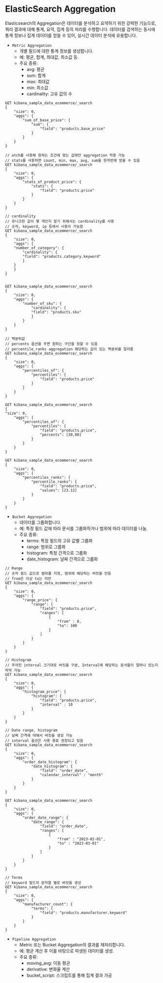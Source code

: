 # ElasticSearch Aggregation

Elasticsearch의 Aggregation은 데이터를 분석하고 요약하기 위한 강력한 기능으로, 쿼리 결과에 대해 통계, 요약, 집계 등의 처리를 수행합니다. 데이터를 검색하는 동시에 통계 정보나 집계 데이터를 얻을 수 있어, 실시간 데이터 분석에 유용합니다.

 - `Metric Aggregation`
    - 개별 필드에 대한 통계 정보를 생성합니다.
    - 예: 평균, 합계, 최대값, 최소값 등.
    - 주요 종류:
        - avg: 평균
        - sum: 합계
        - max: 최대값
        - min: 최소값
        - cardinality: 고유 값의 수
```
GET kibana_sample_data_ecommerce/_search
{
    "size": 0,
    "aggs": {
        "sum_of_base_price": {
            "sum": {
                "field": "products.base_price"
            }
        }
    }
}

// atch를 사용해 원하는 조건에 맞는 값에만 aggregation 적용 가능
// stats를 사용하면 count, min, max, avg, sum을 한꺼번에 얻을 수 있음
GET kibana_sample_data_ecommerce/_search
{
    "size": 0,
    "aggs": {
        "stats_of_product_price": {
            "stats": {
                "field": "products.price"
            }
        }
    }
}

// cardinality
// 유니크한 값이 몇 개인지 알기 위해서는 cardinality를 사용
// 숫자, keyword, ip 등에서 사용이 가능함
GET kibana_sample_data_ecommerce/_search
{
    "size": 0,
    "aggs": {
    "number_of_category": {
        "cardinality": {
        "field": "products.category.keyword"
        }
    }
    }
}


GET kibana_sample_data_ecommerce/_search
{
    "size": 0,
    "aggs": {
        "number_of_sku": {
            "cardinality": {
            "field": "products.sku"
            }
        }
    }
}

// 백분위값
// percents 옵션을 주면 원하는 구간을 정할 수 있음
// percentile_ranks aggregation 해당하는 값이 있는 백분위를 알려줌
GET kibana_sample_data_ecommerce/_search
{
    "size": 0,
    "aggs": {
        "percentiles_of": {
            "percentiles": {
                "field": "products.price"
            }
        }
    }
}

GET kibana_sample_data_ecommerce/_search
{
"size": 0,
    "aggs": {
        "percentiles_of": {
            "percentiles": {
                "field": "products.price",
                "percents": [30,80]
            }
        }
    }
}

GET kibana_sample_data_ecommerce/_search
{
    "size": 0,
    "aggs": {
        "percentiles_ranks": {
            "percentile_ranks": {
                "field": "products.price",
                "values": [23.12]
            }
        }
    }
}
```


 - `Bucket Aggregation`
    - 데이터를 그룹화합니다.
    - 예: 특정 필드 값에 따라 문서를 그룹화하거나 범위에 따라 데이터를 나눔.
    - 주요 종류:
        - terms: 특정 필드의 고유 값별 그룹화
        - range: 범위로 그룹화
        - histogram: 특정 간격으로 그룹화
        - date_histogram: 날짜 간격으로 그룹화
```
// Range
// 숫자 필드 값으로 범위를 지정, 범위에 해당하는 버킷을 만듬
// from은 이상 to는 미만
GET kibana_sample_data_ecommerce/_search
{
    "size": 0,
    "aggs": {
        "range_price": {
            "range": {
                "field": "products.price",
                "ranges": [
                    {
                        "from" : 0,
                        "to": 100
                    }
                ]
            }
        }
    }
}

// Histogram
// 주어진 interval 크기대로 버킷을 구분, Interval에 해당하는 문서들이 얼마나 있는지 파악 가능
GET kibana_sample_data_ecommerce/_search
{
    "size": 0,
    "aggs": {
        "histogram_price": {
            "histogram": {
                "field": "products.price",
                "interval" : 10 
            }
        }
    }
}

// Date range, histogram
// 날짜 간격에 대해서 버킷을 생성 가능
// interval 옵션은 사용 종료 권장되고 있음
GET kibana_sample_data_ecommerce/_search
{
    "size": 0,
    "aggs": {
        "order_date_histogram": {
            "date_histogram": {
                "field": "order_date",
                "calendar_interval" : "month" 
            }
        }
    }
}

GET kibana_sample_data_ecommerce/_search
{
    "size": 0,
    "aggs": {
        "order_date_range": {
            "date_range": {
                "field": "order_date",
                "ranges": [
                    {
                        "from" : "2023-02-01",
                        "to" : "2023-03-01"
                    }
                ]
            }
        }
    }
}

// Terms
// keyword 필드의 문자열 별로 버킷을 생성
GET kibana_sample_data_ecommerce/_search
{
    "size": 0,
    "aggs": {
        "manufacturer_count": {
            "terms": {
                "field": "products.manufacturer.keyword"
            }
        }
    }
}
```

 - `Pipeline Aggregation`
    - Metric 또는 Bucket Aggregation의 결과를 재처리합니다.
    - 예: 평균 계산 후 이를 바탕으로 파생된 데이터를 생성.
    - 주요 종류:
        - moving_avg: 이동 평균
        - derivative: 변화율 계산
        - bucket_script: 스크립트를 통해 집계 결과 가공
